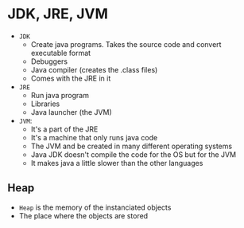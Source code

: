 # JDK, JRE, JVM

- `JDK`
  - Create java programs. Takes the source code and convert executable format
  - Debuggers
  - Java compiler (creates the .class files)
  - Comes with the JRE in it
- `JRE`
  - Run java program
  - Libraries
  - Java launcher (the JVM)
- `JVM`:
  - It's a part of the JRE
  - It's a machine that only runs java code
  - The JVM and be created in many different operating systems
  - Java JDK doesn't compile the code for the OS but for the JVM
  - It makes java a little slower than the other languages

## Heap

- `Heap` is the memory of the instanciated objects
- The place where the objects are stored
